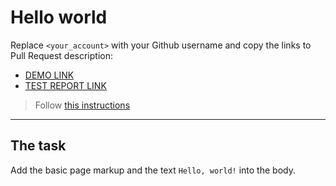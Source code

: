 # Hello world
Replace `<your_account>` with your Github username and copy the links to Pull Request description:
- [DEMO LINK](https://Prokivskaaa.github.io/layout_hello-world/)
- [TEST REPORT LINK](https://Prokivskaaa.github.io/layout_hello-world/report/html_report/)

> Follow [this instructions](https://mate-academy.github.io/layout_task-guideline/#how-to-solve-the-layout-tasks-on-github)
___

## The task 
Add the basic page markup and the text `Hello, world!` into the body.
